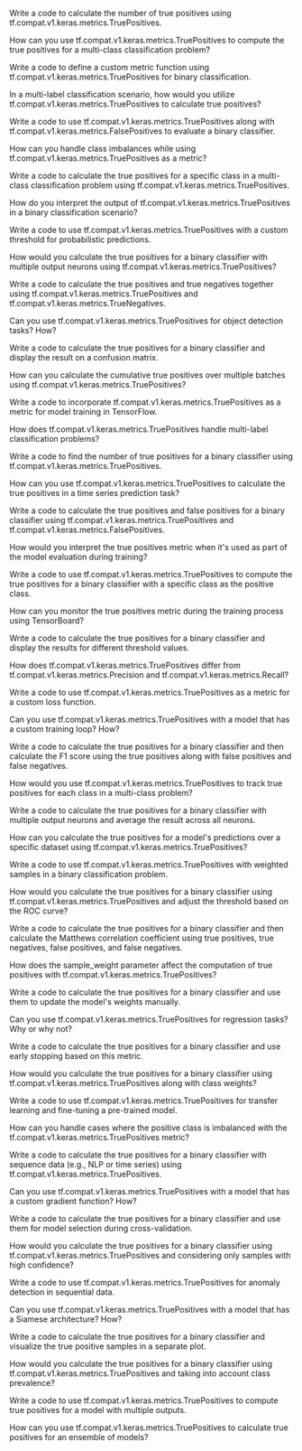 Write a code to calculate the number of true positives using tf.compat.v1.keras.metrics.TruePositives.

How can you use tf.compat.v1.keras.metrics.TruePositives to compute the true positives for a multi-class classification problem?

Write a code to define a custom metric function using tf.compat.v1.keras.metrics.TruePositives for binary classification.

In a multi-label classification scenario, how would you utilize tf.compat.v1.keras.metrics.TruePositives to calculate true positives?

Write a code to use tf.compat.v1.keras.metrics.TruePositives along with tf.compat.v1.keras.metrics.FalsePositives to evaluate a binary classifier.

How can you handle class imbalances while using tf.compat.v1.keras.metrics.TruePositives as a metric?

Write a code to calculate the true positives for a specific class in a multi-class classification problem using tf.compat.v1.keras.metrics.TruePositives.

How do you interpret the output of tf.compat.v1.keras.metrics.TruePositives in a binary classification scenario?

Write a code to use tf.compat.v1.keras.metrics.TruePositives with a custom threshold for probabilistic predictions.

How would you calculate the true positives for a binary classifier with multiple output neurons using tf.compat.v1.keras.metrics.TruePositives?

Write a code to calculate the true positives and true negatives together using tf.compat.v1.keras.metrics.TruePositives and tf.compat.v1.keras.metrics.TrueNegatives.

Can you use tf.compat.v1.keras.metrics.TruePositives for object detection tasks? How?

Write a code to calculate the true positives for a binary classifier and display the result on a confusion matrix.

How can you calculate the cumulative true positives over multiple batches using tf.compat.v1.keras.metrics.TruePositives?

Write a code to incorporate tf.compat.v1.keras.metrics.TruePositives as a metric for model training in TensorFlow.

How does tf.compat.v1.keras.metrics.TruePositives handle multi-label classification problems?

Write a code to find the number of true positives for a binary classifier using tf.compat.v1.keras.metrics.TruePositives.

How can you use tf.compat.v1.keras.metrics.TruePositives to calculate the true positives in a time series prediction task?

Write a code to calculate the true positives and false positives for a binary classifier using tf.compat.v1.keras.metrics.TruePositives and tf.compat.v1.keras.metrics.FalsePositives.

How would you interpret the true positives metric when it's used as part of the model evaluation during training?

Write a code to use tf.compat.v1.keras.metrics.TruePositives to compute the true positives for a binary classifier with a specific class as the positive class.

How can you monitor the true positives metric during the training process using TensorBoard?

Write a code to calculate the true positives for a binary classifier and display the results for different threshold values.

How does tf.compat.v1.keras.metrics.TruePositives differ from tf.compat.v1.keras.metrics.Precision and tf.compat.v1.keras.metrics.Recall?

Write a code to use tf.compat.v1.keras.metrics.TruePositives as a metric for a custom loss function.

Can you use tf.compat.v1.keras.metrics.TruePositives with a model that has a custom training loop? How?

Write a code to calculate the true positives for a binary classifier and then calculate the F1 score using the true positives along with false positives and false negatives.

How would you use tf.compat.v1.keras.metrics.TruePositives to track true positives for each class in a multi-class problem?

Write a code to calculate the true positives for a binary classifier with multiple output neurons and average the result across all neurons.

How can you calculate the true positives for a model's predictions over a specific dataset using tf.compat.v1.keras.metrics.TruePositives?

Write a code to use tf.compat.v1.keras.metrics.TruePositives with weighted samples in a binary classification problem.

How would you calculate the true positives for a binary classifier using tf.compat.v1.keras.metrics.TruePositives and adjust the threshold based on the ROC curve?

Write a code to calculate the true positives for a binary classifier and then calculate the Matthews correlation coefficient using true positives, true negatives, false positives, and false negatives.

How does the sample_weight parameter affect the computation of true positives with tf.compat.v1.keras.metrics.TruePositives?

Write a code to calculate the true positives for a binary classifier and use them to update the model's weights manually.

Can you use tf.compat.v1.keras.metrics.TruePositives for regression tasks? Why or why not?

Write a code to calculate the true positives for a binary classifier and use early stopping based on this metric.

How would you calculate the true positives for a binary classifier using tf.compat.v1.keras.metrics.TruePositives along with class weights?

Write a code to use tf.compat.v1.keras.metrics.TruePositives for transfer learning and fine-tuning a pre-trained model.

How can you handle cases where the positive class is imbalanced with the tf.compat.v1.keras.metrics.TruePositives metric?

Write a code to calculate the true positives for a binary classifier with sequence data (e.g., NLP or time series) using tf.compat.v1.keras.metrics.TruePositives.

Can you use tf.compat.v1.keras.metrics.TruePositives with a model that has a custom gradient function? How?

Write a code to calculate the true positives for a binary classifier and use them for model selection during cross-validation.

How would you calculate the true positives for a binary classifier using tf.compat.v1.keras.metrics.TruePositives and considering only samples with high confidence?

Write a code to use tf.compat.v1.keras.metrics.TruePositives for anomaly detection in sequential data.

Can you use tf.compat.v1.keras.metrics.TruePositives with a model that has a Siamese architecture? How?

Write a code to calculate the true positives for a binary classifier and visualize the true positive samples in a separate plot.

How would you calculate the true positives for a binary classifier using tf.compat.v1.keras.metrics.TruePositives and taking into account class prevalence?

Write a code to use tf.compat.v1.keras.metrics.TruePositives to compute true positives for a model with multiple outputs.

How can you use tf.compat.v1.keras.metrics.TruePositives to calculate true positives for an ensemble of models?